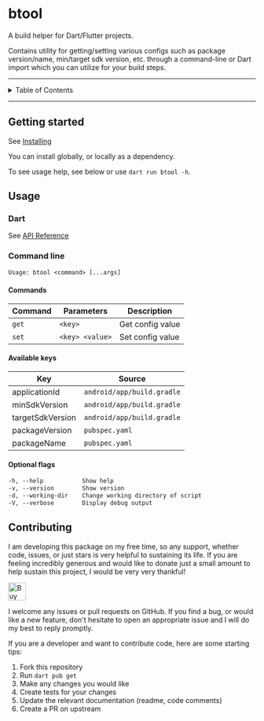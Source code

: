 # btool

A build helper for Dart/Flutter projects.

Contains utility for getting/setting various configs such as package version/name, min/target sdk
version, etc. through a command-line or Dart import which you can utilize for your build steps.

---

<details markdown="1">
<summary>Table of Contents</summary>

- [btool](#btool)
  - [Getting started](#getting-started)
  - [Usage](#usage)
    - [Dart](#dart)
    - [Command line](#command-line)
      - [Commands](#commands)
      - [Available keys](#available-keys)
      - [Optional flags](#optional-flags)
  - [Contributing](#contributing)

</details>

---

## Getting started

See [Installing](https://pub.dev/packages/btool/install)

You can install globally, or locally as a dependency.

To see usage help, see below or use `dart run btool -h`.

## Usage

### Dart

See [API Reference](https://pub.dev/documentation/btool/latest/)

### Command line

```txt
Usage: btool <command> [...args]
```

#### Commands

| Command | Parameters      | Description      |
| ------- | --------------- | ---------------- |
| `get`   | `<key>`         | Get config value |
| `set`   | `<key> <value>` | Set config value |

#### Available keys

| Key              | Source                     |
| ---------------- | -------------------------- |
| applicationId    | `android/app/build.gradle` |
| minSdkVersion    | `android/app/build.gradle` |
| targetSdkVersion | `android/app/build.gradle` |
| packageVersion   | `pubspec.yaml`             |
| packageName      | `pubspec.yaml`             |

#### Optional flags

```txt
-h, --help           Show help
-v, --version        Show version
-d, --working-dir    Change working directory of script
-V, --verbose        Display debug output
```

## Contributing

I am developing this package on my free time, so any support, whether code, issues, or just stars is
very helpful to sustaining its life. If you are feeling incredibly generous and would like to donate
just a small amount to help sustain this project, I would be very very thankful!

<a href='https://ko-fi.com/casraf' target='_blank'>
  <img height='36' style='border:0px;height:36px;'
    src='https://cdn.ko-fi.com/cdn/kofi1.png?v=3'
    alt='Buy Me a Coffee at ko-fi.com' />
</a>

I welcome any issues or pull requests on GitHub. If you find a bug, or would like a new feature,
don't hesitate to open an appropriate issue and I will do my best to reply promptly.

If you are a developer and want to contribute code, here are some starting tips:

1. Fork this repository
2. Run `dart pub get`
3. Make any changes you would like
4. Create tests for your changes
5. Update the relevant documentation (readme, code comments)
6. Create a PR on upstream
